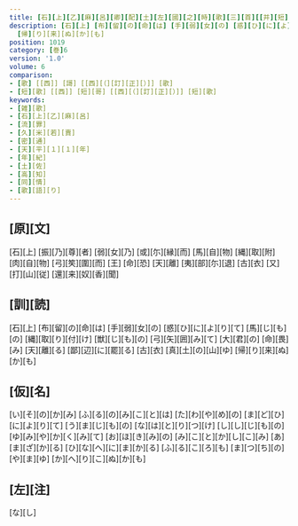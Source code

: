 ```yaml
---
title: [石][上][乙][麻][呂][卿][配][土][左][國][之][時][歌][三][首][[并][短][歌]]
description: [石][上] [布][留][の][命][は] [手][弱][女][の] [惑][ひ][に][よ][り][て] [馬][じ][も][の] [縄][取][り][付][け] [獣][じ][も][の] [弓][矢][囲][み][て] [大][君][の] [命][畏][み] [天][離][る] [鄙][辺][に][罷][る] [古][衣] [真][土][の][山][ゆ]
  [帰][り][来][ぬ][か][も]
position: 1019
category: [巻]6
version: '1.0'
volume: 6
comparison:
- [歌] [[西]] [謌] [[西][（][訂][正][）]] [歌]
- [短][歌] [[西]] [短][哥] [[西][（][訂][正][）]] [短][歌]
keywords:
- [雑][歌]
- [石][上][乙][麻][呂]
- [流][罪]
- [久][米][若][賣]
- [密][通]
- [天][平][１][１][年]
- [年][紀]
- [土][佐]
- [高][知]
- [同][情]
- [歌][語][り]
---
```


## [原][文]

[石][上] [振][乃][尊][者] [弱][女][乃] [或][尓][縁][而] [馬][自][物] [縄][取][附] [肉][自][物] [弓][笶][圍][而] [王] [命][恐] [天][離] [夷][部][尓][退] [古][衣] [又][打][山][従] [還][来][奴][香][聞]

## [訓][読]

[石][上] [布][留][の][命][は] [手][弱][女][の] [惑][ひ][に][よ][り][て] [馬][じ][も][の] [縄][取][り][付][け] [獣][じ][も][の] [弓][矢][囲][み][て] [大][君][の] [命][畏][み] [天][離][る] [鄙][辺][に][罷][る] [古][衣] [真][土][の][山][ゆ] [帰][り][来][ぬ][か][も]

## [仮][名]

[い][そ][の][か][み] [ふ][る][の][み][こ][と][は] [た][わ][や][め][の] [ま][ど][ひ][に][よ][り][て] [う][ま][じ][も][の] [な][は][と][り][つ][け] [し][し][じ][も][の] [ゆ][み][や][か][く][み][て] [お][ほ][き][み][の] [み][こ][と][か][し][こ][み] [あ][ま][ざ][か][る] [ひ][な][へ][に][ま][か][る] [ふ][る][こ][ろ][も] [ま][つ][ち][の][や][ま][ゆ] [か][へ][り][こ][ぬ][か][も]

## [左][注]

[な][し]
